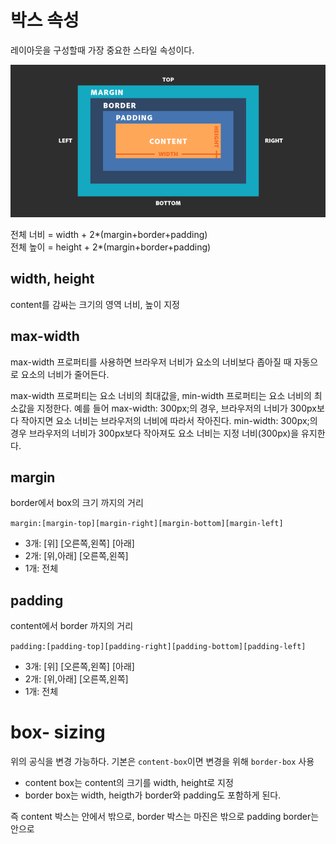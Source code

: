 # 박스 속성

레이아웃을 구성할때 가장 중요한 스타일 속성이다.

![](img/css-box-model-box-sizing.png)

전체 너비 = width + 2*(margin+border+padding)  
전체 높이 = height + 2*(margin+border+padding)

## width, height

content를 감싸는 크기의 영역 너비, 높이 지정

## max-width

max-width 프로퍼티를 사용하면 브라우저 너비가 요소의 너비보다 좁아질 때 자동으로 요소의 너비가 줄어든다.

max-width 프로퍼티는 요소 너비의 최대값을, min-width 프로퍼티는 요소 너비의 최소값을 지정한다. 예를 들어 max-width: 300px;의 경우, 브라우저의 너비가 300px보다 작아지면 요소 너비는 브라우저의 너비에 따라서 작아진다. min-width: 300px;의 경우 브라우저의 너비가 300px보다 작아져도 요소 너비는 지정 너비(300px)을 유지한다.

## margin

border에서 box의 크기 까지의 거리

`margin:[margin-top][margin-right][margin-bottom][margin-left]`

- 3개: [위] [오른쪽,왼쪽] [아래]
- 2개: [위,아래] [오른쪽,왼쪽]
- 1개: 전체

## padding

content에서 border 까지의 거리

`padding:[padding-top][padding-right][padding-bottom][padding-left]`

- 3개: [위] [오른쪽,왼쪽] [아래]
- 2개: [위,아래] [오른쪽,왼쪽]
- 1개: 전체

# box- sizing

위의 공식을 변경 가능하다.
기본은 `content-box`이면 변경을 위해 `border-box` 사용

- content box는 content의 크기를 width, height로 지정
- border box는 width, heigth가 border와 padding도 포함하게 된다.

즉 content 박스는 안에서 밖으로, border 박스는 마진은 밖으로 padding border는 안으로
